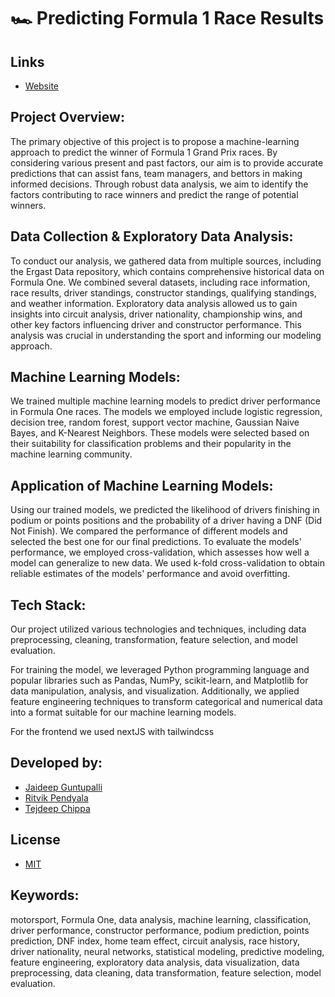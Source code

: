 # 🏎️  Predicting Formula 1 Race Results

## Links
- [Website](https://f1-predictor.gjd.one/)

## Project Overview:
The primary objective of this project is to propose a machine-learning approach to predict the winner of Formula 1 Grand Prix races. By considering various present and past factors, our aim is to provide accurate predictions that can assist fans, team managers, and bettors in making informed decisions. Through robust data analysis, we aim to identify the factors contributing to race winners and predict the range of potential winners.

## Data Collection & Exploratory Data Analysis:
To conduct our analysis, we gathered data from multiple sources, including the Ergast Data repository, which contains comprehensive historical data on Formula One. We combined several datasets, including race information, race results, driver standings, constructor standings, qualifying standings, and weather information. Exploratory data analysis allowed us to gain insights into circuit analysis, driver nationality, championship wins, and other key factors influencing driver and constructor performance. This analysis was crucial in understanding the sport and informing our modeling approach.

## Machine Learning Models:
We trained multiple machine learning models to predict driver performance in Formula One races. The models we employed include logistic regression, decision tree, random forest, support vector machine, Gaussian Naive Bayes, and K-Nearest Neighbors. These models were selected based on their suitability for classification problems and their popularity in the machine learning community.

## Application of Machine Learning Models:
Using our trained models, we predicted the likelihood of drivers finishing in podium or points positions and the probability of a driver having a DNF (Did Not Finish). We compared the performance of different models and selected the best one for our final predictions. To evaluate the models' performance, we employed cross-validation, which assesses how well a model can generalize to new data. We used k-fold cross-validation to obtain reliable estimates of the models' performance and avoid overfitting.

## Tech Stack:
Our project utilized various technologies and techniques, including data preprocessing, cleaning, transformation, feature selection, and model evaluation. 

For training the model, we leveraged Python programming language and popular libraries such as Pandas, NumPy, scikit-learn, and Matplotlib for data manipulation, analysis, and visualization. Additionally, we applied feature engineering techniques to transform categorical and numerical data into a format suitable for our machine learning models.

For the frontend we used nextJS with tailwindcss

## Developed by:
- [Jaideep Guntupalli](https://jaideepguntupalli.com/)
- [Ritvik Pendyala](https://pendi.works/)
- [Tejdeep Chippa](https://github.com/phoenix1881)

## License
- [MIT](LICENSE)

## Keywords: 
motorsport, Formula One, data analysis, machine learning, classification, driver performance, constructor performance, podium prediction, points prediction, DNF index, home team effect, circuit analysis, race history, driver nationality, neural networks, statistical modeling, predictive modeling, feature engineering, exploratory data analysis, data visualization, data preprocessing, data cleaning, data transformation, feature selection, model evaluation.
